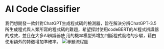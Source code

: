 # AI Code Classifier
我們想開發一款針對ChatGPT生成程式碼的檢測器，旨在解決分辨ChatGPT-3.5所生成程式與人類所寫的程式碼的難題，希望探討使用codeBERT的AI程式辨識器的成效，並且在大多AI辨識器使
用的機率模型外增加判斷程式風格的步驟，藉由使用額外的特徵增加準確率。
![專題流程圖](https://example.com/screenshot.png)
